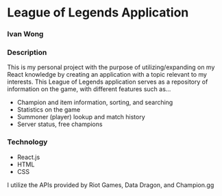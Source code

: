 # League of Legends Application
### Ivan Wong

### Description
This is my personal project with the purpose of utilizing/expanding on my React knowledge by creating an application with a topic relevant to my interests. This League of Legends application serves as a repository of information on the game, with different features such as...
- Champion and item information, sorting, and searching
- Statistics on the game
- Summoner (player) lookup and match history
- Server status, free champions

### Technology
- React.js
- HTML
- CSS

I utilize the APIs provided by Riot Games, Data Dragon, and Champion.gg

